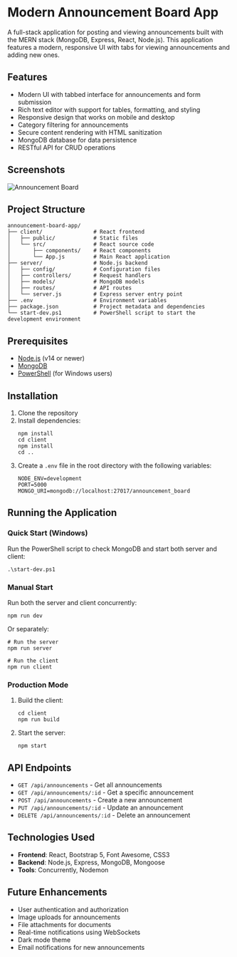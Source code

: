 # Modern Announcement Board App

A full-stack application for posting and viewing announcements built with the MERN stack (MongoDB, Express, React, Node.js). This application features a modern, responsive UI with tabs for viewing announcements and adding new ones.

## Features

- Modern UI with tabbed interface for announcements and form submission
- Rich text editor with support for tables, formatting, and styling
- Responsive design that works on mobile and desktop
- Category filtering for announcements
- Secure content rendering with HTML sanitization
- MongoDB database for data persistence
- RESTful API for CRUD operations

## Screenshots

![Announcement Board](https://via.placeholder.com/800x400?text=Announcement+Board+Screenshot)

## Project Structure

```
announcement-board-app/
├── client/                # React frontend
│   ├── public/            # Static files
│   └── src/               # React source code
│       ├── components/    # React components
│       └── App.js         # Main React application
├── server/                # Node.js backend
│   ├── config/            # Configuration files
│   ├── controllers/       # Request handlers
│   ├── models/            # MongoDB models
│   ├── routes/            # API routes
│   └── server.js          # Express server entry point
├── .env                   # Environment variables
├── package.json           # Project metadata and dependencies
└── start-dev.ps1          # PowerShell script to start the development environment
```

## Prerequisites

- [Node.js](https://nodejs.org/) (v14 or newer)
- [MongoDB](https://www.mongodb.com/try/download/community)
- [PowerShell](https://docs.microsoft.com/en-us/powershell/) (for Windows users)

## Installation

1. Clone the repository
2. Install dependencies:
   ```
   npm install
   cd client
   npm install
   cd ..
   ```
3. Create a `.env` file in the root directory with the following variables:
   ```
   NODE_ENV=development
   PORT=5000
   MONGO_URI=mongodb://localhost:27017/announcement_board
   ```

## Running the Application

### Quick Start (Windows)

Run the PowerShell script to check MongoDB and start both server and client:

```
.\start-dev.ps1
```

### Manual Start

Run both the server and client concurrently:

```
npm run dev
```

Or separately:

```
# Run the server
npm run server

# Run the client
npm run client
```

### Production Mode

1. Build the client:

   ```
   cd client
   npm run build
   ```

2. Start the server:
   ```
   npm start
   ```

## API Endpoints

- `GET /api/announcements` - Get all announcements
- `GET /api/announcements/:id` - Get a specific announcement
- `POST /api/announcements` - Create a new announcement
- `PUT /api/announcements/:id` - Update an announcement
- `DELETE /api/announcements/:id` - Delete an announcement

## Technologies Used

- **Frontend**: React, Bootstrap 5, Font Awesome, CSS3
- **Backend**: Node.js, Express, MongoDB, Mongoose
- **Tools**: Concurrently, Nodemon

## Future Enhancements

- User authentication and authorization
- Image uploads for announcements
- File attachments for documents
- Real-time notifications using WebSockets
- Dark mode theme
- Email notifications for new announcements
